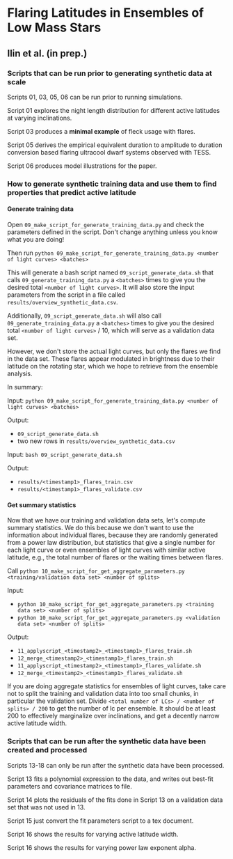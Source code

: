 # Flaring Latitudes in Ensembles of Low Mass Stars
## Ilin et al. (in prep.)

### Scripts that can be run prior to generating synthetic data at scale

Scripts 01, 03, 05, 06 can be run prior to running simulations.

Script 01 explores the night length distribution for different active latitudes at varying inclinations.

Script 03 produces a **minimal example** of fleck usage with flares.

Script 05 derives the empirical equivalent duration to amplitude to duration conversion based flaring ultracool dwarf systems observed with TESS.

Script 06 produces model illustrations for the paper.

### How to generate synthetic training data and use them to find properties that predict active latitude

#### Generate training data

Open `09_make_script_for_generate_training_data.py` and check the parameters defined in the script. Don't change anything unless you know what you are doing!

Then run `python 09_make_script_for_generate_training_data.py <number of light curves> <batches>`

This will generate a bash script named `09_script_generate_data.sh` that calls `09_generate_training_data.py` a `<batches>` times to give you the desired total `<number of light curves>`. It will also store the input parameters from the script in a file called `results/overview_synthetic_data.csv`.

Additionally, `09_script_generate_data.sh` will also call `09_generate_training_data.py` a `<batches>` times to give you the desired total `<number of light curves>` / 10, which will serve as a validation data set.

However, we don't store the actual light curves, but only the flares we find in the data set. These flares appear modulated in brightness due to their latitude on the rotating star, which we hope to retrieve from the ensemble analysis.

In summary:

Input: `python 09_make_script_for_generate_training_data.py <number of light curves> <batches>`

Output:

- `09_script_generate_data.sh`
- two new rows in `results/overview_synthetic_data.csv`

Input: `bash 09_script_generate_data.sh`

Output:

- `results/<timestamp1>_flares_train.csv`
- `results/<timestamp1>_flares_validate.csv`

#### Get summary statistics

Now that we have our training and validation data sets, let's compute summary statistics. We do this because we don't want to use the information about individual flares, because they are randomly generated from a power law distribution, but statistics that give a single number for each light curve or even ensembles of light curves with similar active latitude, e.g., the total number of flares or the waiting times between flares.

Call `python 10_make_script_for_get_aggregate_parameters.py <training/validation data set> <number of splits>`


Input:

- `python 10_make_script_for_get_aggregate_parameters.py <training data set> <number of splits>`
- `python 10_make_script_for_get_aggregate_parameters.py <validation data set> <number of splits>`

Output:

- `11_applyscript_<timestamp2>_<timestamp1>_flares_train.sh`
- `12_merge_<timestamp2>_<timestamp1>_flares_train.sh`
- `11_applyscript_<timestamp2>_<timestamp1>_flares_validate.sh`
- `12_merge_<timestamp2>_<timestamp1>_flares_validate.sh`

If you are doing aggregate statistics for ensembles of light curves, take care not to split the training and validation data into too small chunks, in particular the validation set.  Divide `<total number of LCs> / <number of splits> / 200` to get the number of lc per ensemble. It should be at least 200 to effectively marginalize over inclinations, and get a decently narrow active latitude width.


### Scripts that can be run after the synthetic data have been created and processed


Scripts 13-18 can only be run after the synthetic data have been processed.

Script 13 fits a polynomial expression to the data, and writes out best-fit parameters and covariance matrices to file.

Script 14 plots the residuals of the fits done in Script 13 on a validation data set that was not used in 13.

Script 15 just convert the fit parameters script to a tex document.

Script 16 shows the results for varying active latitude width.

Script 16 shows the results for varying power law exponent alpha.
